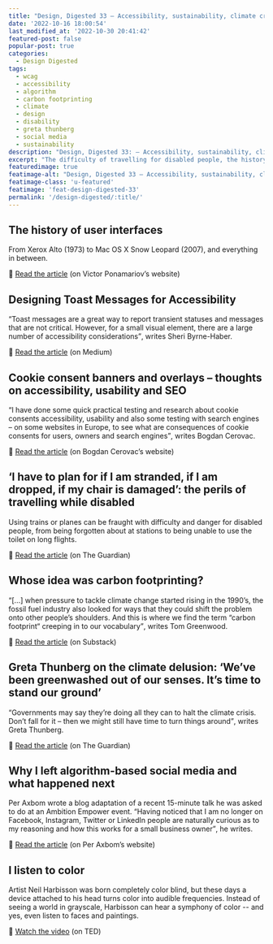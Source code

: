 ```yaml
---
title: "Design, Digested 33 – Accessibility, sustainability, climate crisis"
date: '2022-10-16 18:00:54'
last_modified_at: '2022-10-30 20:41:42'
featured-post: false
popular-post: true
categories:
  - Design Digested
tags:
  - wcag
  - accessibility
  - algorithm
  - carbon footprinting
  - climate
  - design
  - disability
  - greta thunberg
  - social media
  - sustainability
description: "Design, Digested 33: – Accessibility, sustainability, climate crisis"
excerpt: "The difficulty of travelling for disabled people, the history of user interfaces, carbon footprinting and more."
featuredimage: true
featimage-alt: "Design, Digested 33 – Accessibility, sustainability, climate crisis"
featimage-class: 'u-featured'
featimage: 'feat-design-digested-33'
permalink: '/design-digested/:title/'
---
```

## The history of user interfaces

From Xerox Alto (1973) to Mac OS X Snow Leopard (2007), and everything in between.

🔗 [Read the article](https://history.user-interface.io/) (on Victor Ponamariov’s website)

## Designing Toast Messages for Accessibility

<q>Toast messages are a great way to report transient statuses and messages that are not critical. However, for a small visual element, there are a large number of accessibility considerations</q>, writes Sheri Byrne-Haber.

🔗 [Read the article](https://sheribyrnehaber.medium.com/designing-toast-messages-for-accessibility-fb610ac364be) (on Medium)

## Cookie consent banners and overlays – thoughts on accessibility, usability and SEO

<q>I have done some quick practical testing and research about cookie consents accessibility, usability and also some testing with search engines – on some websites in Europe, to see what are consequences of cookie consents for users, owners and search engines</q>, writes Bogdan Cerovac.

🔗 [Read the article](https://cerovac.com/a11y/2020/07/cookie-consent-banners-and-overlays-thoughts-on-accessibility-usability-and-seo/) (on Bogdan Cerovac’s website)

## ‘I have to plan for if I am stranded, if I am dropped, if my chair is damaged’: the perils of travelling while disabled

Using trains or planes can be fraught with difficulty and danger for disabled people, from being forgotten about at stations to being unable to use the toilet on long flights.

🔗 [Read the article](https://www.theguardian.com/society/2022/aug/02/i-have-to-plan-for-if-i-am-stranded-if-i-am-dropped-if-my-chair-is-damaged-the-perils-of-travelling-while-disabled) (on The Guardian)

## Whose idea was carbon footprinting?

<q>[&hellip;] when pressure to tackle climate change started rising in the 1990’s, the fossil fuel industry also looked for ways that they could shift the problem onto other people’s shoulders. And this is where we find the term “carbon footprint“ creeping in to our vocabulary</q>, writes Tom Greenwood.

🔗 [Read the article](https://tomgreenwood.substack.com/p/whose-idea-was-carbon-footprinting) (on Substack)

## Greta Thunberg on the climate delusion: ‘We’ve been greenwashed out of our senses. It’s time to stand our ground’

<q>Governments may say they’re doing all they can to halt the climate crisis. Don’t fall for it – then we might still have time to turn things around</q>, writes Greta Thunberg.

🔗 [Read the article](https://www.theguardian.com/environment/2022/oct/08/greta-thunberg-climate-delusion-greenwashed-out-of-our-senses) (on The Guardian)

## Why I left algorithm-based social media and what happened next

Per Axbom wrote a blog adaptation of a recent 15-minute talk he was asked to do at an Ambition Empower event. <q>Having noticed that I am no longer on Facebook, Instagram, Twitter or LinkedIn people are naturally curious as to my reasoning and how this works for a small business owner</q>, he writes.

🔗 [Read the article](https://axbom.com/why-i-left-algorithm-based-social-media/) (on Per Axbom’s website)

## I listen to color

Artist Neil Harbisson was born completely color blind, but these days a device attached to his head turns color into audible frequencies. Instead of seeing a world in grayscale, Harbisson can hear a symphony of color -- and yes, even listen to faces and paintings.

🔗 [Watch the video](https://www.ted.com/talks/neil_harbisson_i_listen_to_color) (on TED)